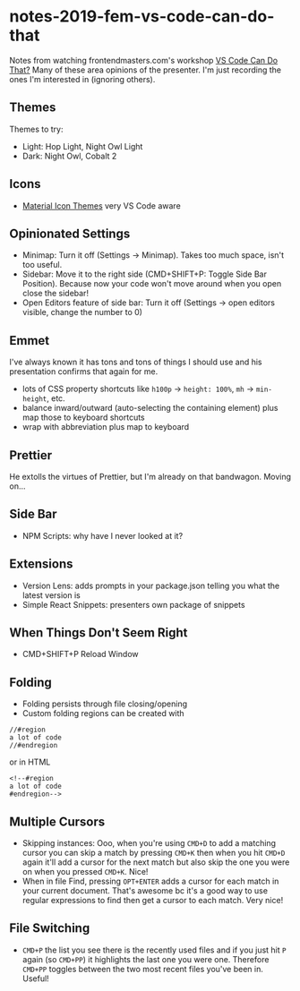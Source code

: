# notes-2019-fem-vs-code-can-do-that
Notes from watching frontendmasters.com's workshop [VS Code Can Do That?](https://burkeholland.gitbook.io/vs-code-can-do-that/)
Many of these area opinions of the presenter. I'm just recording the ones I'm interested in (ignoring others).

## Themes
Themes to try:
- Light: Hop Light, Night Owl Light
- Dark: Night Owl, Cobalt 2

## Icons
- [Material Icon Themes](https://marketplace.visualstudio.com/items?itemName=PKief.material-icon-theme) very VS Code aware

## Opinionated Settings
- Minimap: Turn it off (Settings -> Minimap). Takes too much space, isn't too useful.
- Sidebar: Move it to the right side (CMD+SHIFT+P: Toggle Side Bar Position). Because now your code won't move around when you open close the sidebar!
- Open Editors feature of side bar: Turn it off (Settings -> open editors visible, change the number to 0)

## Emmet
I've always known it has tons and tons of things I should use and his presentation confirms that again for me.
- lots of CSS property shortcuts like `h100p` -> `height: 100%`, `mh` -> `min-height`, etc.
- balance inward/outward (auto-selecting the containing element) plus map those to keyboard shortcuts
- wrap with abbreviation plus map to keyboard

## Prettier
He extolls the virtues of Prettier, but I'm already on that bandwagon. Moving on...

## Side Bar
- NPM Scripts: why have I never looked at it?

## Extensions
- Version Lens: adds prompts in your package.json telling you what the latest version is
- Simple React Snippets: presenters own package of snippets

## When Things Don't Seem Right
- CMD+SHIFT+P Reload Window

## Folding
- Folding persists through file closing/opening
- Custom folding regions can be created with
```
//#region
a lot of code
//#endregion
```
or in HTML
```
<!--#region
a lot of code
#endregion-->
```

## Multiple Cursors
- Skipping instances: Ooo, when you're using `CMD+D` to add a matching cursor you can skip a match by pressing `CMD+K` then when you hit `CMD+D` again it'll add a cursor for the next match but also skip the one you were on when you pressed `CMD+K`. Nice!
- When in file Find, pressing `OPT+ENTER` adds a cursor for each match in your current document. That's awesome bc it's a good way to use regular expressions to find then get a cursor to each match. Very nice!

## File Switching
- `CMD+P` the list you see there is the recently used files and if you just hit `P` again (so `CMD+PP`) it highlights the last one you were one. Therefore `CMD+PP` toggles between the two most recent files you've been in. Useful!
